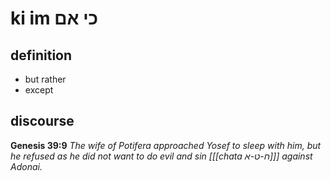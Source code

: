 # ki im כי אם

## definition

- but rather
- except

## discourse

**Genesis 39:9**
*The wife of Potifera approached Yosef to sleep with him, but he refused as he did not want to do evil and sin \[[[chata ח-ט-א]]\] against Adonai.*


